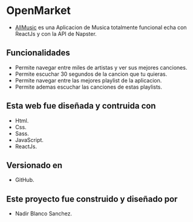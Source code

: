 # OpenMarket

- [AllMusic](https://openmarketecommerce.netlify.app/ "AllMusic") es una Aplicacion de Musica totalmente funcional echa con ReactJs y con la API de Napster.

## Funcionalidades

- Permite navegar entre miles de artistas y ver sus mejores canciones.
- Permite escuchar 30 segundos de la cancion que tu quieras.
- Permite navegar entre las mejores playlist de la aplicacion.
- Permite ademas escuchar las canciones de estas playlists.

## Esta web fue diseñada y contruida con

- Html.
- Css.
- Sass.
- JavaScript.
- ReactJs.

## Versionado en

- GitHub.

## Este proyecto fue construido y diseñado por

- Nadir Blanco Sanchez.